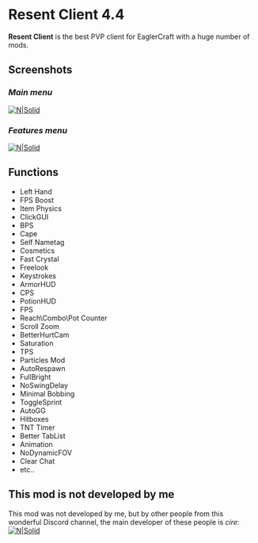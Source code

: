 
# Resent Client 4.4


**Resent Client** is the best PVP client for EaglerCraft with a huge number of mods.
## Screenshots
### *Main menu*
[![N|Solid](https://gachi.gay/g_fhH)](https://resentcli.vercel.app/)
### *Features menu*
[![N|Solid](https://gachi.gay/9PS3V)](https://resentcli.vercel.app/)
## Functions
* Left Hand
* FPS Boost
* Item Physics
* ClickGUI
* BPS
* Cape
* Self Nametag
* Cosmetics
* Fast Crystal
* Freelook
* Keystrokes
* ArmorHUD
* CPS
* PotionHUD
* FPS
* Reach\Combo\Pot Counter
* Scroll Zoom
* BetterHurtCam
* Saturation
* TPS
* Particles Mod
* AutoRespawn
* FullBright
* NoSwingDelay
* Minimal Bobbing
* ToggleSprint
* AutoGG
* Hitboxes
* TNT Timer
* Better TabList
* Animation
* NoDynamicFOV
* Clear Chat
* etc..
## This mod is not developed by me
This mod was not developed by me, but by other people from this wonderful Discord channel, the main developer of these people is *cire*:
[![N|Solid](https://th.bing.com/th/id/R.6d671e9edef9d7c1c44c8fac80906325?rik=T%2bXVzFBqcwhl2A&riu=http%3a%2f%2fbeeimg.com%2fimages%2fq17104504183.png&ehk=tHlLhfC6GXd3%2b64CQMt7z%2bjbjjnsWlzXtVWUAuUHz%2fA%3d&risl=&pid=ImgRaw&r=0)]([https://resentcli.vercel.app/](https://discord.gg/hMgfbCwF8Y))
